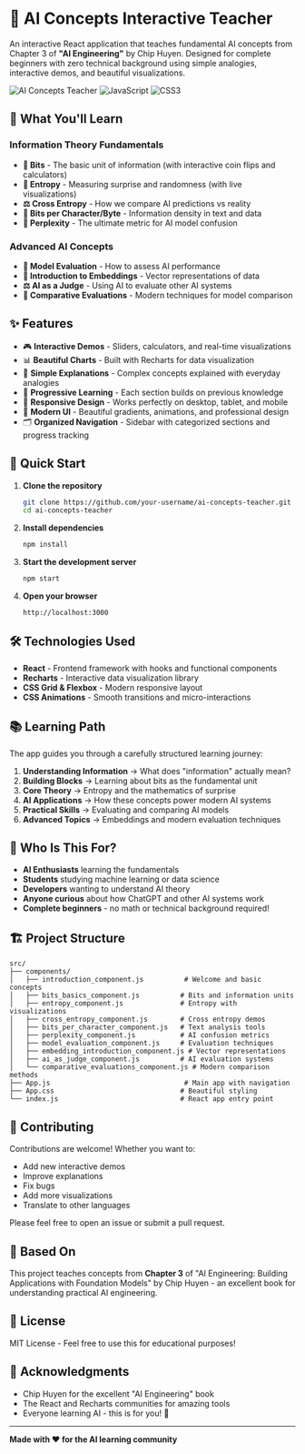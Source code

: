 # 🤖 AI Concepts Interactive Teacher

An interactive React application that teaches fundamental AI concepts from Chapter 3 of **"AI Engineering"** by Chip Huyen. Designed for complete beginners with zero technical background using simple analogies, interactive demos, and beautiful visualizations.

![AI Concepts Teacher](https://img.shields.io/badge/React-18.x-blue) ![JavaScript](https://img.shields.io/badge/JavaScript-ES6+-yellow) ![CSS3](https://img.shields.io/badge/CSS3-Responsive-orange)

## 🌟 What You'll Learn

### Information Theory Fundamentals
- **🔢 Bits** - The basic unit of information (with interactive coin flips and calculators)
- **🎲 Entropy** - Measuring surprise and randomness (with live visualizations)
- **⚖️ Cross Entropy** - How we compare AI predictions vs reality
- **📝 Bits per Character/Byte** - Information density in text and data
- **🤯 Perplexity** - The ultimate metric for AI model confusion

### Advanced AI Concepts
- **🎯 Model Evaluation** - How to assess AI performance
- **🧮 Introduction to Embeddings** - Vector representations of data
- **⚖️ AI as a Judge** - Using AI to evaluate other AI systems
- **🔄 Comparative Evaluations** - Modern techniques for model comparison

## ✨ Features

- 🎮 **Interactive Demos** - Sliders, calculators, and real-time visualizations
- 📊 **Beautiful Charts** - Built with Recharts for data visualization
- 🧠 **Simple Explanations** - Complex concepts explained with everyday analogies
- 🎯 **Progressive Learning** - Each section builds on previous knowledge
- 📱 **Responsive Design** - Works perfectly on desktop, tablet, and mobile
- 🎨 **Modern UI** - Beautiful gradients, animations, and professional design
- 🗂️ **Organized Navigation** - Sidebar with categorized sections and progress tracking

## 🚀 Quick Start

1. **Clone the repository**
   ```bash
   git clone https://github.com/your-username/ai-concepts-teacher.git
   cd ai-concepts-teacher
   ```

2. **Install dependencies**
   ```bash
   npm install
   ```

3. **Start the development server**
   ```bash
   npm start
   ```

4. **Open your browser**
   ```
   http://localhost:3000
   ```

## 🛠️ Technologies Used

- **React** - Frontend framework with hooks and functional components
- **Recharts** - Interactive data visualization library
- **CSS Grid & Flexbox** - Modern responsive layout
- **CSS Animations** - Smooth transitions and micro-interactions

## 📚 Learning Path

The app guides you through a carefully structured learning journey:

1. **Understanding Information** → What does "information" actually mean?
2. **Building Blocks** → Learning about bits as the fundamental unit
3. **Core Theory** → Entropy and the mathematics of surprise
4. **AI Applications** → How these concepts power modern AI systems
5. **Practical Skills** → Evaluating and comparing AI models
6. **Advanced Topics** → Embeddings and modern evaluation techniques

## 🎯 Who Is This For?

- **AI Enthusiasts** learning the fundamentals
- **Students** studying machine learning or data science
- **Developers** wanting to understand AI theory
- **Anyone curious** about how ChatGPT and other AI systems work
- **Complete beginners** - no math or technical background required!

## 🏗️ Project Structure

```
src/
├── components/
│   ├── introduction_component.js          # Welcome and basic concepts
│   ├── bits_basics_component.js          # Bits and information units
│   ├── entropy_component.js              # Entropy with visualizations
│   ├── cross_entropy_component.js        # Cross entropy demos
│   ├── bits_per_character_component.js   # Text analysis tools
│   ├── perplexity_component.js           # AI confusion metrics
│   ├── model_evaluation_component.js     # Evaluation techniques
│   ├── embedding_introduction_component.js # Vector representations
│   ├── ai_as_judge_component.js          # AI evaluation systems
│   └── comparative_evaluations_component.js # Modern comparison methods
├── App.js                                 # Main app with navigation
├── App.css                               # Beautiful styling
└── index.js                              # React app entry point
```

## 🤝 Contributing

Contributions are welcome! Whether you want to:
- Add new interactive demos
- Improve explanations
- Fix bugs
- Add more visualizations
- Translate to other languages

Please feel free to open an issue or submit a pull request.

## 📖 Based On

This project teaches concepts from **Chapter 3** of "AI Engineering: Building Applications with Foundation Models" by Chip Huyen - an excellent book for understanding practical AI engineering.

## 📄 License

MIT License - Feel free to use this for educational purposes!

## 🙏 Acknowledgments

- Chip Huyen for the excellent "AI Engineering" book
- The React and Recharts communities for amazing tools
- Everyone learning AI - this is for you! 🚀

---

**Made with ❤️ for the AI learning community**